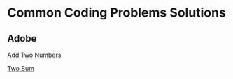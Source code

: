 # Common Coding Problems Solutions

## Adobe
[Add Two Numbers](https://github.com/Arx1971/LeetCode-Company-Wise-Coding-Problems/blob/master/src/Adobe/Add_Two_Numbers/Main.java)

[Two Sum](https://github.com/Arx1971/LeetCode-Company-Wise-Coding-Problems/blob/master/src/Adobe/Two_Sum/Main.java)